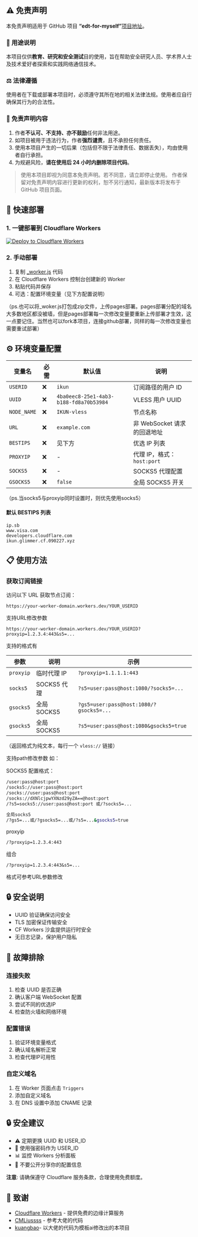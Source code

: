 ## ⚠️ 免责声明

本免责声明适用于 GitHub 项目 **“edt-for-myself”**[项目地址](https://github.com/231128ikun/edt-for-myself)。

### 📖 用途说明

本项目仅供**教育、研究和安全测试**目的使用，旨在帮助安全研究人员、学术界人士及技术爱好者探索和实践网络通信技术。

### ⚖️ 法律遵循

使用者在下载或部署本项目时，必须遵守其所在地的相关法律法规。使用者应自行确保其行为的合法性。

### 📄 免责声明内容

1. 作者**不认可、不支持、亦不鼓励**任何非法用途。
2. 如项目被用于违法行为，作者**强烈谴责**，且不承担任何责任。
3. 使用本项目产生的一切后果（包括但不限于法律责任、数据丢失），均由使用者自行承担。
4. 为规避风险，**请在使用后 24 小时内删除项目代码**。

> 使用本项目即视为同意本免责声明。若不同意，请立即停止使用。
> 作者保留对免责声明内容进行更新的权利，恕不另行通知，最新版本将发布于 GitHub 项目页面。


## 🚀 快速部署

### 1. 一键部署到 Cloudflare Workers

[![Deploy to Cloudflare Workers](https://deploy.workers.cloudflare.com/button)](https://deploy.workers.cloudflare.com/?url=https://github.com/231128ikun/edt-for-myself)

### 2. 手动部署

1. 复制 [_worker.js](https://github.com/231128ikun/edt-for-myself/blob/main/_worker.js) 代码
2. 在 Cloudflare Workers 控制台创建新的 Worker
3. 粘贴代码并保存
4. 可选：配置环境变量（见下方配置说明）

（ps.也可以将_woker.js打包成zip文件，上传pages部署。pages部署分配的域名大多数地区都没被墙，但是pages部署每一次修改变量要重新上传部署才生效，这一点要记住。当然也可以fork本项目，连接github部署，同样的每一次修改变量也需要重试部署）

## ⚙️ 环境变量配置

| 变量名 | 必需 | 默认值 | 说明 |
|--------|------|--------|------|
| `USERID` | ❌ | `ikun` | 订阅路径的用户 ID |
| `UUID` | ❌ | `4ba0eec8-25e1-4ab3-b188-fd8a70b53984` | VLESS 用户 UUID |
| `NODE_NAME` | ❌ | `IKUN-vless` | 节点名称 |
| `URL` | ❌ | `example.com` | 非 WebSocket 请求的回退地址 |
| `BESTIPS` | ❌ | 见下方 | 优选 IP 列表 |
| `PROXYIP` | ❌ | - | 代理 IP，格式：`host:port` |
| `SOCKS5` | ❌ | - | SOCKS5 代理配置 |
| `GSOCKS5` | ❌ | `false` | 全局 SOCKS5 开关 |

（ps.当socks5与proxyip同时设置时，则优先使用socks5）

#### 默认 BESTIPS 列表
```
ip.sb
www.visa.com
developers.cloudflare.com
ikun.glimmer.cf.090227.xyz
```

## 📋 使用方法

### 获取订阅链接

访问以下 URL 获取节点订阅：

```
https://your-worker-domain.workers.dev/YOUR_USERID
```

支持URL修改参数

```
https://your-worker-domain.workers.dev/YOUR_USERID?proxyip=1.2.3.4:443&s5=...
```

支持的格式有

| 参数 | 说明 | 示例 |
|------|------|------|
| `proxyip` | 临时代理 IP | `?proxyip=1.1.1.1:443` |
|  `socks5` | SOCKS5 代理 | `?s5=user:pass@host:1080/?socks5=...` |
|  `gsocks5` | 全局 SOCKS5 | `?gs5=user:pass@host:1080/?gsocks5=...` |
|  `gsocks5` | 全局 SOCKS5 | `?s5=user:pass@host:1080&gsocks5=true` |

（返回格式为纯文本，每行一个 `vless://` 链接）

支持path修改参数
如：

SOCKS5 配置格式：

```bash
/user:pass@host:port
/socks5://user:pass@host:port  
/socks://user:pass@host:port
/socks://dXNlcjpwYXNzd29yZA==@host:port
/?s5=socks5://user:pass@host:port 或/?socks5=...

全局socks5
/?gs5=...或/?gsocks5=...或/?s5=...&gsocks5=true

```
proxyip

```
/?proxyip=1.2.3.4:443
```
组合
```
/?proxyip=1.2.3.4:443&s5=...
```
格式可参考URL参数修改


## 🔒 安全说明

- UUID 验证确保访问安全
- TLS 加密保证传输安全
- CF Workers 沙盒提供运行时安全
- 无日志记录，保护用户隐私

## 🐛 故障排除

### 连接失败
1. 检查 UUID 是否正确
2. 确认客户端 WebSocket 配置
3. 尝试不同的优选IP
4. 检查防火墙和网络环境

### 配置错误
1. 验证环境变量格式
2. 确认域名解析正常
3. 检查代理IP可用性

### 自定义域名

1. 在 Worker 页面点击 `Triggers`
2. 添加自定义域名
3. 在 DNS 设置中添加 CNAME 记录

## 🔒 安全建议

- ⚠️ 定期更换 UUID 和 USER_ID
- 🔑 使用强密码作为 USER_ID
- 📊 监控 Workers 分析面板
- 🚫 不要公开分享你的配置信息

**注意**: 请确保遵守 Cloudflare 服务条款，合理使用免费额度。

## 🙏 致谢

- [Cloudflare Workers](https://workers.cloudflare.com/) - 提供免费的边缘计算服务
- [CMLiussss](https://github.com/cmliu/edgetunnel) - 参考大佬的代码
- [kuangbao](https://github.com/Meibidi/kuangbao)- 以大佬的代码为模板ai修改出的本项目
